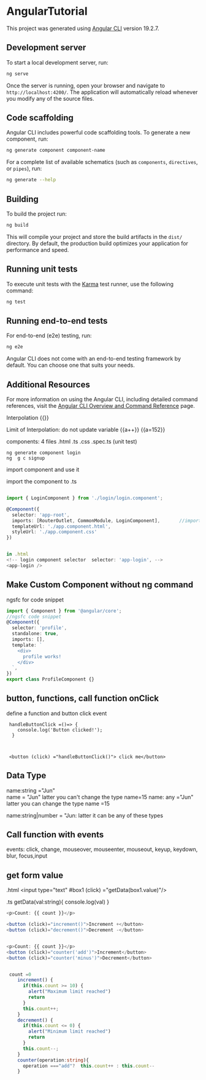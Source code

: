 # AngularTutorial

This project was generated using [Angular CLI](https://github.com/angular/angular-cli) version 19.2.7.

## Development server

To start a local development server, run:

```bash
ng serve
```

Once the server is running, open your browser and navigate to `http://localhost:4200/`. The application will automatically reload whenever you modify any of the source files.

## Code scaffolding

Angular CLI includes powerful code scaffolding tools. To generate a new component, run:

```bash
ng generate component component-name
```

For a complete list of available schematics (such as `components`, `directives`, or `pipes`), run:

```bash
ng generate --help
```

## Building

To build the project run:

```bash
ng build
```

This will compile your project and store the build artifacts in the `dist/` directory. By default, the production build optimizes your application for performance and speed.

## Running unit tests

To execute unit tests with the [Karma](https://karma-runner.github.io) test runner, use the following command:

```bash
ng test
```

## Running end-to-end tests

For end-to-end (e2e) testing, run:

```bash
ng e2e
```

Angular CLI does not come with an end-to-end testing framework by default. You can choose one that suits your needs.

## Additional Resources

For more information on using the Angular CLI, including detailed command references, visit the [Angular CLI Overview and Command Reference](https://angular.dev/tools/cli) page.

Interpolation
{{}}

Limit of Interpolation: do not update variable     {{a++}}  {{a=152}}

components:
4 files      .html  .ts .css   .spec.ts (unit test)

```
ng generate component login
ng  g c signup

```
import component and use it 

import the component to .ts 
```ts

import { LoginComponent } from './login/login.component';

@Component({
  selector: 'app-root',
  imports: [RouterOutlet, CommonModule, LoginComponent],       //import the login
  templateUrl: './app.component.html',
  styleUrl: './app.component.css'
})


in .html
<!-- login component selector  selector: 'app-login', -->
<app-login />
```

## Make Custom Component without ng command
ngsfc        for code snippet


```ts
import { Component } from '@angular/core';
//ngsfc code snippet
@Component({
  selector: 'profile',
  standalone: true,
  imports: [],
  template: `
    <div>
      profile works!
    </div>
  `,
})
export class ProfileComponent {}

```

## button, functions, call function onClick


define a function and button click event
```
 handleButtonClick =()=> {
    console.log('Button clicked!');
  }



 <button (click) ="handleButtonClick()"> click me</button>
```

## Data Type
name:string ="Jun"    
name = "Jun"       latter you can't change the type   name=15 
name: any ="Jun"      latter you can change the type  name =15

name:string|number = "Jun:   latter it can be any of these types


## Call function with events
events: click, change, mouseover, mouseenter, mouseout, keyup, keydown, blur, focus,input 

## get form value
.html
<input type="text" #box1  (click) ="getData(box1.value)"/>

.ts
getData(val:string){
    console.log(val)
}

```ts
<p>Count: {{ count }}</p>

<button (click)="increment()">Increment +</button>
<button (click)="decrement()">Decrement -</button>


<p>Count: {{ count }}</p>
<button (click)="counter('add')">Increment</button>
<button (click)="counter('minus')">Decrement</button>


 count =0
    increment() {
      if(this.count >= 10) {
        alert("Maximum limit reached")
        return
      }
      this.count++;
    }
    decrement() {
      if(this.count <= 0) {
        alert("Minimum limit reached")
        return
      }
      this.count--;
    }
    counter(operation:string){
      operation ==="add"?  this.count++ : this.count--
    }
```